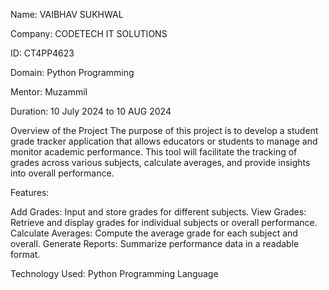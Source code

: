 Name: VAIBHAV SUKHWAL

Company: CODETECH IT SOLUTIONS

ID: CT4PP4623

Domain: Python Programming 

Mentor: Muzammil 

Duration: 10 July 2024 to 10 AUG 2024


Overview of the Project
The purpose of this project is to develop a student grade tracker application that allows educators or students to manage and monitor academic performance. This tool will facilitate the tracking of grades across various subjects, calculate averages, and provide insights into overall performance.

Features:

Add Grades: Input and store grades for different subjects.
View Grades: Retrieve and display grades for individual subjects or overall performance.
Calculate Averages: Compute the average grade for each subject and overall.
Generate Reports: Summarize performance data in a readable format.

Technology Used: Python Programming Language
